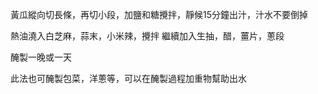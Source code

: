 黃瓜縱向切長條，再切小段，加鹽和糖攪拌，靜候15分鐘出汁，汁水不要倒掉

熱油澆入白芝麻，蒜末，小米辣，攪拌
繼續加入生抽，醋，薑片，蔥段

醃製一晚或一天

此法也可醃製包菜，洋蔥等，可以在醃製過程加重物幫助出水
